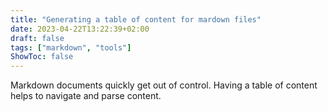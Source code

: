 ```yaml
---
title: "Generating a table of content for mardown files"
date: 2023-04-22T13:22:39+02:00
draft: false
tags: ["markdown", "tools"]
ShowToc: false
---
```


Markdown documents quickly get out of control. Having a table of content helps to navigate and parse content.


